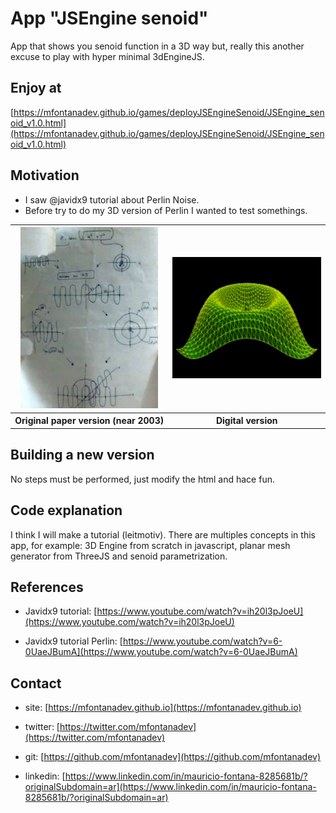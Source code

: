 
# App "JSEngine senoid"

App that shows you senoid function in a 3D way but, really this another excuse to play with hyper minimal 3dEngineJS.

## Enjoy at
[https://mfontanadev.github.io/games/deployJSEngineSenoid/JSEngine_senoid_v1.0.html](https://mfontanadev.github.io/games/deployJSEngineSenoid/JSEngine_senoid_v1.0.html)

## Motivation
- I saw @javidx9 tutorial about Perlin Noise.
- Before try to do my 3D version of Perlin I wanted to test somethings.

<table>
	<tr>
		<th width="360px" align="center">
		<img width="220px" src="https://github.com/mfontanadev/POCs/blob/master/JSEngine_senoid/doc/JSEngine_leftside.png?raw=true">
		</th>
		<th width="360px" align="center">
		<img width="360px" src="https://github.com/mfontanadev/POCs/blob/master/JSEngine_senoid/doc/JSEngine_senoid.gif?raw=true">
		</th>
	</tr>
	<tr>
		<th align="center">
			Original paper version (near 2003)
		</th>
		<th align="center">
		    Digital version
        </th>
	</tr>
</table>


## Building a new version

No steps must be performed, just modify the html and hace fun.

## Code explanation

I think I will make a tutorial (leitmotiv). There are multiples concepts in this app, for example: 3D Engine from scratch in javascript, planar mesh generator from ThreeJS and senoid parametrization.

## References

* Javidx9 tutorial: [https://www.youtube.com/watch?v=ih20l3pJoeU](https://www.youtube.com/watch?v=ih20l3pJoeU)

* Javidx9 tutorial Perlin: [https://www.youtube.com/watch?v=6-0UaeJBumA](https://www.youtube.com/watch?v=6-0UaeJBumA)

## Contact

* site: [https://mfontanadev.github.io](https://mfontanadev.github.io)

* twitter: [https://twitter.com/mfontanadev](https://twitter.com/mfontanadev)

* git: [https://github.com/mfontanadev](https://github.com/mfontanadev)

* linkedin: [https://www.linkedin.com/in/mauricio-fontana-8285681b/?originalSubdomain=ar](https://www.linkedin.com/in/mauricio-fontana-8285681b/?originalSubdomain=ar)


